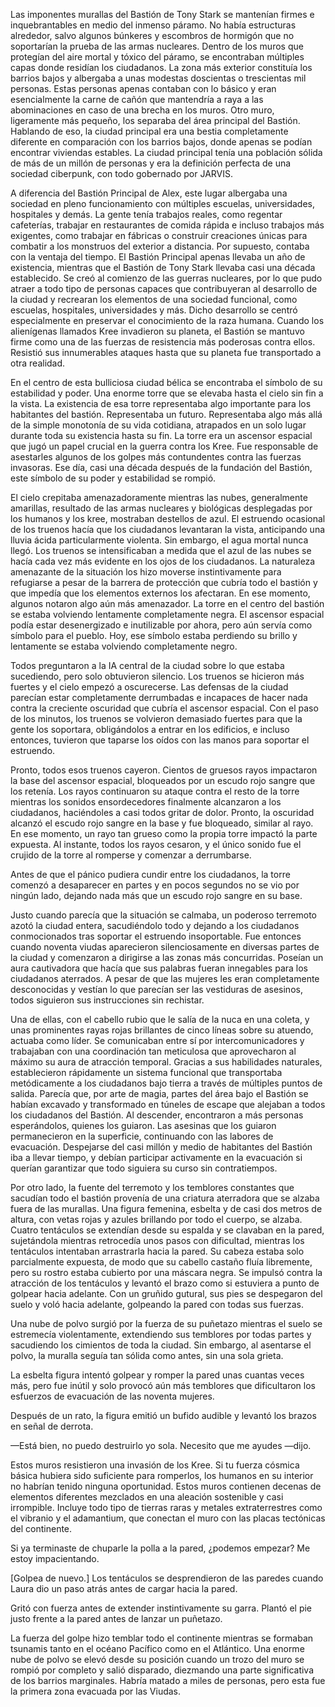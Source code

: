 
Las imponentes murallas del Bastión de Tony Stark se mantenían firmes e inquebrantables en medio del inmenso páramo. No había estructuras alrededor, salvo algunos búnkeres y escombros de hormigón que no soportarían la prueba de las armas nucleares. Dentro de los muros que protegían del aire mortal y tóxico del páramo, se encontraban múltiples capas donde residían los ciudadanos. La zona más exterior constituía los barrios bajos y albergaba a unas modestas doscientas o trescientas mil personas. Estas personas apenas contaban con lo básico y eran esencialmente la carne de cañón que mantendría a raya a las abominaciones en caso de una brecha en los muros. Otro muro, ligeramente más pequeño, los separaba del área principal del Bastión. Hablando de eso, la ciudad principal era una bestia completamente diferente en comparación con los barrios bajos, donde apenas se podían encontrar viviendas estables. La ciudad principal tenía una población sólida de más de un millón de personas y era la definición perfecta de una sociedad ciberpunk, con todo gobernado por JARVIS.

A diferencia del Bastión Principal de Alex, este lugar albergaba una sociedad en pleno funcionamiento con múltiples escuelas, universidades, hospitales y demás. La gente tenía trabajos reales, como regentar cafeterías, trabajar en restaurantes de comida rápida e incluso trabajos más exigentes, como trabajar en fábricas o construir creaciones únicas para combatir a los monstruos del exterior a distancia. Por supuesto, contaba con la ventaja del tiempo. El Bastión Principal apenas llevaba un año de existencia, mientras que el Bastión de Tony Stark llevaba casi una década establecido. Se creó al comienzo de las guerras nucleares, por lo que pudo atraer a todo tipo de personas capaces que contribuyeran al desarrollo de la ciudad y recrearan los elementos de una sociedad funcional, como escuelas, hospitales, universidades y más. Dicho desarrollo se centró especialmente en preservar el conocimiento de la raza humana. Cuando los alienígenas llamados Kree invadieron su planeta, el Bastión se mantuvo firme como una de las fuerzas de resistencia más poderosas contra ellos. Resistió sus innumerables ataques hasta que su planeta fue transportado a otra realidad.

En el centro de esta bulliciosa ciudad bélica se encontraba el símbolo de su estabilidad y poder. Una enorme torre que se elevaba hasta el cielo sin fin a la vista. La existencia de esa torre representaba algo importante para los habitantes del bastión. Representaba un futuro. Representaba algo más allá de la simple monotonía de su vida cotidiana, atrapados en un solo lugar durante toda su existencia hasta su fin. La torre era un ascensor espacial que jugó un papel crucial en la guerra contra los Kree. Fue responsable de asestarles algunos de los golpes más contundentes contra las fuerzas invasoras. Ese día, casi una década después de la fundación del Bastión, este símbolo de su poder y estabilidad se rompió.

El cielo crepitaba amenazadoramente mientras las nubes, generalmente amarillas, resultado de las armas nucleares y biológicas desplegadas por los humanos y los kree, mostraban destellos de azul. El estruendo ocasional de los truenos hacía que los ciudadanos levantaran la vista, anticipando una lluvia ácida particularmente violenta. Sin embargo, el agua mortal nunca llegó. Los truenos se intensificaban a medida que el azul de las nubes se hacía cada vez más evidente en los ojos de los ciudadanos. La naturaleza amenazante de la situación los hizo moverse instintivamente para refugiarse a pesar de la barrera de protección que cubría todo el bastión y que impedía que los elementos externos los afectaran. En ese momento, algunos notaron algo aún más amenazador. La torre en el centro del bastión se estaba volviendo lentamente completamente negra. El ascensor espacial podía estar desenergizado e inutilizable por ahora, pero aún servía como símbolo para el pueblo. Hoy, ese símbolo estaba perdiendo su brillo y lentamente se estaba volviendo completamente negro.

Todos preguntaron a la IA central de la ciudad sobre lo que estaba sucediendo, pero solo obtuvieron silencio. Los truenos se hicieron más fuertes y el cielo empezó a oscurecerse. Las defensas de la ciudad parecían estar completamente derrumbadas e incapaces de hacer nada contra la creciente oscuridad que cubría el ascensor espacial. Con el paso de los minutos, los truenos se volvieron demasiado fuertes para que la gente los soportara, obligándolos a entrar en los edificios, e incluso entonces, tuvieron que taparse los oídos con las manos para soportar el estruendo.

Pronto, todos esos truenos cayeron. Cientos de gruesos rayos impactaron la base del ascensor espacial, bloqueados por un escudo rojo sangre que los retenía. Los rayos continuaron su ataque contra el resto de la torre mientras los sonidos ensordecedores finalmente alcanzaron a los ciudadanos, haciéndoles a casi todos gritar de dolor. Pronto, la oscuridad alcanzó el escudo rojo sangre en la base y fue bloqueado, similar al rayo. En ese momento, un rayo tan grueso como la propia torre impactó la parte expuesta. Al instante, todos los rayos cesaron, y el único sonido fue el crujido de la torre al romperse y comenzar a derrumbarse.

Antes de que el pánico pudiera cundir entre los ciudadanos, la torre comenzó a desaparecer en partes y en pocos segundos no se vio por ningún lado, dejando nada más que un escudo rojo sangre en su base.

Justo cuando parecía que la situación se calmaba, un poderoso terremoto azotó la ciudad entera, sacudiéndolo todo y dejando a los ciudadanos conmocionados tras soportar el estruendo insoportable. Fue entonces cuando noventa viudas aparecieron silenciosamente en diversas partes de la ciudad y comenzaron a dirigirse a las zonas más concurridas. Poseían un aura cautivadora que hacía que sus palabras fueran innegables para los ciudadanos aterrados. A pesar de que las mujeres les eran completamente desconocidas y vestían lo que parecían ser las vestiduras de asesinos, todos siguieron sus instrucciones sin rechistar.

Una de ellas, con el cabello rubio que le salía de la nuca en una coleta, y unas prominentes rayas rojas brillantes de cinco líneas sobre su atuendo, actuaba como líder. Se comunicaban entre sí por intercomunicadores y trabajaban con una coordinación tan meticulosa que aprovecharon al máximo su aura de atracción temporal. Gracias a sus habilidades naturales, establecieron rápidamente un sistema funcional que transportaba metódicamente a los ciudadanos bajo tierra a través de múltiples puntos de salida. Parecía que, por arte de magia, partes del área bajo el Bastión se habían excavado y transformado en túneles de escape que alejaban a todos los ciudadanos del Bastión. Al descender, encontraron a más personas esperándolos, quienes los guiaron. Las asesinas que los guiaron permanecieron en la superficie, continuando con las labores de evacuación. Despejarse del casi millón y medio de habitantes del Bastión iba a llevar tiempo, y debían participar activamente en la evacuación si querían garantizar que todo siguiera su curso sin contratiempos.

Por otro lado, la fuente del terremoto y los temblores constantes que sacudían todo el bastión provenía de una criatura aterradora que se alzaba fuera de las murallas. Una figura femenina, esbelta y de casi dos metros de altura, con vetas rojas y azules brillando por todo el cuerpo, se alzaba. Cuatro tentáculos se extendían desde su espalda y se clavaban en la pared, sujetándola mientras retrocedía unos pasos con dificultad, mientras los tentáculos intentaban arrastrarla hacia la pared. Su cabeza estaba solo parcialmente expuesta, de modo que su cabello castaño fluía libremente, pero su rostro estaba cubierto por una máscara negra. Se impulsó contra la atracción de los tentáculos y levantó el brazo como si estuviera a punto de golpear hacia adelante. Con un gruñido gutural, sus pies se despegaron del suelo y voló hacia adelante, golpeando la pared con todas sus fuerzas.

Una nube de polvo surgió por la fuerza de su puñetazo mientras el suelo se estremecía violentamente, extendiendo sus temblores por todas partes y sacudiendo los cimientos de toda la ciudad. Sin embargo, al asentarse el polvo, la muralla seguía tan sólida como antes, sin una sola grieta.

La esbelta figura intentó golpear y romper la pared unas cuantas veces más, pero fue inútil y solo provocó aún más temblores que dificultaron los esfuerzos de evacuación de las noventa mujeres.

Después de un rato, la figura emitió un bufido audible y levantó los brazos en señal de derrota.

—Está bien, no puedo destruirlo yo sola. Necesito que me ayudes —dijo.

Estos muros resistieron una invasión de los Kree. Si tu fuerza cósmica básica hubiera sido suficiente para romperlos, los humanos en su interior no habrían tenido ninguna oportunidad. Estos muros contienen decenas de elementos diferentes mezclados en una aleación sostenible y casi irrompible. Incluye todo tipo de tierras raras y metales extraterrestres como el vibranio y el adamantium, que conectan el muro con las placas tectónicas del continente.

Si ya terminaste de chuparle la polla a la pared, ¿podemos empezar? Me estoy impacientando.

[Golpea de nuevo.] Los tentáculos se desprendieron de las paredes cuando Laura dio un paso atrás antes de cargar hacia la pared.

Gritó con fuerza antes de extender instintivamente su garra. Plantó el pie justo frente a la pared antes de lanzar un puñetazo.

La fuerza del golpe hizo temblar todo el continente mientras se formaban tsunamis tanto en el océano Pacífico como en el Atlántico. Una enorme nube de polvo se elevó desde su posición cuando un trozo del muro se rompió por completo y salió disparado, diezmando una parte significativa de los barrios marginales. Habría matado a miles de personas, pero esta fue la primera zona evacuada por las Viudas.